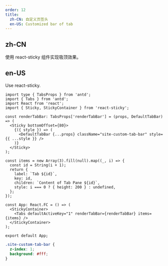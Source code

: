 ```yaml
---
order: 12
title:
  zh-CN: 自定义页签头
  en-US: Customized bar of tab
---
```


## zh-CN

使用 react-sticky 组件实现吸顶效果。

## en-US

Use react-sticky.

```tsx
import type { TabsProps } from 'antd';
import { Tabs } from 'antd';
import React from 'react';
import { Sticky, StickyContainer } from 'react-sticky';

const renderTabBar: TabsProps['renderTabBar'] = (props, DefaultTabBar) => (
  <Sticky bottomOffset={80}>
    {({ style }) => (
      <DefaultTabBar {...props} className="site-custom-tab-bar" style={{ ...style }} />
    )}
  </Sticky>
);

const items = new Array(3).fill(null).map((_, i) => {
  const id = String(i + 1);
  return {
    label: `Tab ${id}`,
    key: id,
    children: `Content of Tab Pane ${id}`,
    style: i === 0 ? { height: 200 } : undefined,
  };
});

const App: React.FC = () => (
  <StickyContainer>
    <Tabs defaultActiveKey="1" renderTabBar={renderTabBar} items={items} />
  </StickyContainer>
);

export default App;
```

```css
.site-custom-tab-bar {
  z-index: 1;
  background: #fff;
}
```

<style>
  [data-theme="dark"] .site-custom-tab-bar {
    background: #141414;
  }
</style>
